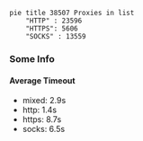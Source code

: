 
```mermaid
pie title 38507 Proxies in list
    "HTTP" : 23596
    "HTTPS": 5606
    "SOCKS" : 13559
```

### Some Info
#### Average Timeout

- mixed: 2.9s
- http: 1.4s
- https: 8.7s
- socks: 6.5s